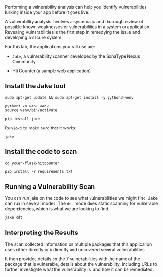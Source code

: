 Performing a vulnerability analysis can help you identify vulnerabilities lurking inside your app before it goes live.

A vulnerability analysis involves a systematic and thorough review of possible known weaknesses or vulnerabilities in a system or application. Revealing vulnerabilities is the first step in remedying the issue and developing a secure system.

For this lab, the applications you will use are:
- `Jake`, a vulnerability scanner developed by the SonaType Nexus Community

- Hit Counter (a sample web application)

## Install the Jake tool
```
sudo apt-get update && sudo apt-get install -y python3-venv
```

```
python3 -m venv venv
source venv/bin/activate
```
```
pip install jake
```

Run jake to make sure that it works:
```
jake
```

## Install the code to scan
```
cd ycuer-flask-hitcounter
```

```
pip install -r requirements.txt
```

## Running a Vulnerability Scan

You can run jake on the code to see what vulnerabilities we might find. Jake can run in several modes. The `ddt` mode does static scanning for vulnerable dependencies, which is what we are looking to find.

```
jake ddt
```

## Interpreting the Results
The scan collected information on multiple packages that this application uses either directly or indirectly and uncovered several vulnerabilities.

It then provided details on the 7 vulnerabilities with the name of the package that is vulnerable, details about the vulnerability, including URLs to further investigate what the vulnerability is, and how it can be remediated. 









